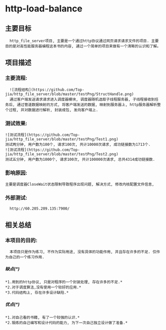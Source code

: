 # http-load-balance
## 主要目标
      http_file_server项目, 主要是一个通过http协议通过网页请求请求文件的项目. 主要目的是对高性能服务器编程这本书的内容, 通过一个简单的项目来做有一个清晰的认识和了解。 
## 项目描述
### 主要流程:
      ![流程结构](https://github.com/Top-jia/http_file_server/blob/master/testPng/StructHandle.png) 
      通过客户端发送请求请求进入调度器模块, 调度器随机选取子线程服务器, 子线程接收到任务后, 通过管道数据映射的方式, 将客户端发送的数据, 映射到服务器上, http服务器解析整个过程, 并对数据进行解析, 封装成包, 发向客户端上. 
### 测试效果:
    ![测试流程](https://github.com/Top-jia/http_file_server/blob/master/testPng/Test1.png)
    测试两分钟, 用户数为100个, 请求100次, 共计10000次请求, 成功链接数为1713个. 
    ![测试流程](https://github.com/Top-jia/http_file_server/blob/master/testPng/Test2.png)
    测试五分钟, 用户数为1000个, 请求100次, 共计100000次请求, 总共4314成功链接数.
### 影响原因:
    主要是调度器CloseWait状态限制导致程序出现问题, 解决方式, 修改内核配置文件信息, 
### 外部测试:
      http://60.205.209.135:7900/
## 相关总结
### 本项目的目的:
      本项目只是作为练习, 不作为实际用途, 没有具体的功能作用, 并且存在许多的不足. 仅作为自己的一个练习作用.
##### 缺点(*)
    *1.用到的http协议, 只是对程序的一个封装处理, 存在许多的不足.*
    *2.对于调度算法,没有使用一个较好的应用.*
    *3.代码结构上, 存在许多设计缺陷.*
##### 优点(*)
    *1.对自己看的书籍, 有了一个较强的认识.*
    *2.锻炼的自己编写和设计代码的能力, 为下一次自己独立设计做了准备.*
